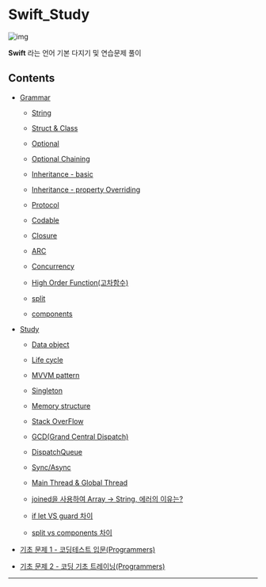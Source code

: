 # Swift_Study

![img](https://mblogthumb-phinf.pstatic.net/MjAxODExMDFfMTcw/MDAxNTQxMDQyMDg4MjQ0.B0N974qP_FCEw6Hj28xDjRYXTHU6R7M7pEpvsRKhqlAg.zaTEhwKDfmQql81e44pyBapnlvdO38GdJHME-V_fQkAg.GIF.yellowouk2/1540993661620.GIF?type=w800)

**Swift** 라는 언어 기본 다지기 및 연습문제 풀이

## Contents

- [Grammar](https://github.com/BOLTB0X/Swift_Study/tree/main/swiftGrammar)

  - [String](https://github.com/BOLTB0X/Swift_Study/blob/main/swiftGrammar/String/README.md)

  - [Struct & Class](https://github.com/BOLTB0X/Swift_Study/tree/main/swiftGrammar/Strcut%20%26%20Class)

  - [Optional](https://github.com/BOLTB0X/Swift_Study/tree/main/swiftGrammar/Optional)

  - [Optional Chaining](https://github.com/BOLTB0X/Swift_Study/tree/main/swiftGrammar/Optional%20Chaining)

  - [Inheritance - basic](https://github.com/BOLTB0X/Swift_Study/tree/main/swiftGrammar/InheritanceStudy.playground)

  - [Inheritance - property Overriding]()

  - [Protocol](https://github.com/BOLTB0X/Swift_Study/tree/main/swiftGrammar/Protocol)

  - [Codable](https://github.com/BOLTB0X/Swift_Study/blob/main/swiftGrammar/Codable/README.md)

  - [Closure](https://github.com/BOLTB0X/Swift_Study/tree/main/swiftGrammar/Closure)

  - [ARC](https://github.com/BOLTB0X/Swift_Study/tree/main/swiftGrammar/ARC)

  - [Concurrency](https://github.com/BOLTB0X/Swift_Study/tree/main/swiftGrammar/Concurrency)

  - [High Order Function(고차함수)](https://github.com/BOLTB0X/Swift_Study/tree/main/swiftGrammar/High%20Order%20Function)

  - [split](https://github.com/BOLTB0X/Swift_Study/blob/main/study/Split-Components/split.md)

  - [components](https://github.com/BOLTB0X/Swift_Study/blob/main/study/Split-Components/components.md)
    <br/>

- [Study](https://github.com/BOLTB0X/Swift_Study/tree/main/study)

  - [Data object](https://github.com/BOLTB0X/Swift_Study/tree/main/study/DataObject)

  - [Life cycle](https://github.com/BOLTB0X/Swift_Study/tree/main/study/LifeCycle)

  - [MVVM pattern](https://github.com/BOLTB0X/Swift_Study/tree/main/study/mvvmTutorial.playground)

  - [Singleton](https://github.com/BOLTB0X/Swift_Study/tree/main/study/Singleton)

  - [Memory structure](https://github.com/BOLTB0X/Swift_Study/tree/main/study/Memory)

  - [Stack OverFlow](https://github.com/BOLTB0X/Swift_Study/blob/main/study/StackOverFlow/README.md)

  - [GCD(Grand Central Dispatch)](https://github.com/BOLTB0X/Swift_Study/tree/main/study/GCDPlayground)

  - [DispatchQueue](https://github.com/BOLTB0X/Swift_Study/blob/main/study/GCDPlayground/dispatchQue.md)

  - [Sync/Async](https://github.com/BOLTB0X/Swift_Study/blob/main/study/GCDPlayground/syncAsync2.md)

  - [Main Thread & Global Thread](https://github.com/BOLTB0X/Swift_Study/tree/main/study/Main%20Thread%20%26%20Global%20Thread)

  - [joined을 사용하여 Array -> String, 에러의 이유는?](https://github.com/BOLTB0X/Swift_Study/tree/main/study/String-And-Array)

  - [if let VS guard 차이](https://github.com/BOLTB0X/Swift_Study/blob/main/swiftGrammar/Guard/README.md)
  - [split vs components 차이]()
    <br/>

- [기초 문제 1 - 코딩테스트 입문(Programmers)](https://github.com/BOLTB0X/Swift_Study/tree/main/코딩테스트입문)

- [기초 문제 2 - 코딩 기초 트레이닝(Programmers)](https://github.com/BOLTB0X/Swift_Study/tree/main/코딩%20기초%20트레이닝)

---
